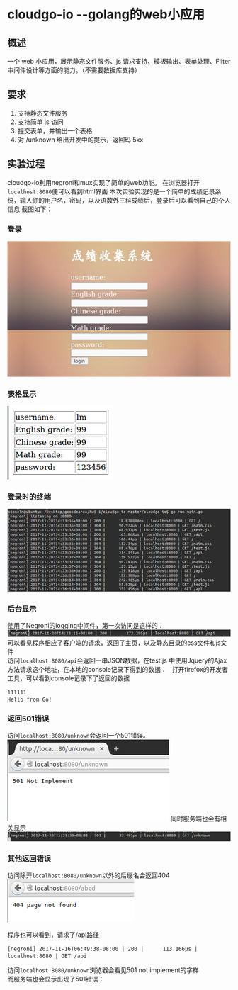 # cloudgo-io  --golang的web小应用
## 概述
一个 web 小应用，展示静态文件服务、js 请求支持、模板输出、表单处理、Filter 中间件设计等方面的能力。（不需要数据库支持）
## 要求
1.	支持静态文件服务
2.	支持简单 js 访问
3.	提交表单，并输出一个表格
4.	对 /unknown 给出开发中的提示，返回码 5xx

## 实验过程
cloudgo-io利用negroni和mux实现了简单的web功能。
在浏览器打开`localhost:8080`便可以看到html界面
本次实验实现的是一个简单的成绩记录系统，输入你的用户名，密码，以及语数外三科成绩后，登录后可以看到自己的个人信息
截图如下：
### 登录
![](https://github.com/453326526/FuWuJiSuan/blob/master/hw5/cloudgo-io/photos/denglu.png)
### 表格显示
![](https://github.com/453326526/FuWuJiSuan/blob/master/hw5/cloudgo-io/photos/houtai.png)
### 登录时的终端
![](https://github.com/453326526/FuWuJiSuan/blob/master/hw5/cloudgo-io/photos/teminal.png)
### 后台显示
使用了Negroni的logging中间件，第一次访问是这样的：
![](https://github.com/453326526/FuWuJiSuan/blob/master/hw5/cloudgo-io/photos/qingqiu.png)
可以看见程序相应了客户端的请求，返回了主页，以及静态目录的css文件和js文件   
访问`localhost:8080/api`会返回一串JSON数据，在test.js 中使用Jquery的Ajax方法请求这个地址，在本地的console记录下得到的数据：  
打开firefox的开发者工具，可以看到console记录下了返回的数据   
```
111111
Hello from Go!

```

### 返回501错误
访问`localhost:8080/unknown`会返回一个501错误。
![](https://github.com/453326526/FuWuJiSuan/blob/master/hw5/cloudgo-io/photos/501error.png)
同时服务端也会有相关显示
![](https://github.com/453326526/FuWuJiSuan/blob/master/hw5/cloudgo-io/photos/terminal501.png)
### 其他返回错误
访问除开`localhost:8080/unknown`以外的后缀名会返回404
![](https://github.com/453326526/FuWuJiSuan/blob/master/hw5/cloudgo-io/photos/wufafangwen.png)

 

程序也可以看到，请求了/api路径    
```
[negroni] 2017-11-16T06:49:38-08:00 | 200 | 	 113.166µs | localhost:8080 | GET /api
```
访问`localhost:8080/unknown`浏览器会看见501 not implement的字样    
而服务端也会显示出现了501错误：
![]()

